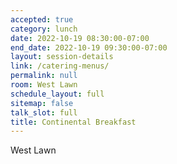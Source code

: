 ```yaml
---
accepted: true
category: lunch
date: 2022-10-19 08:30:00-07:00
end_date: 2022-10-19 09:30:00-07:00
layout: session-details
link: /catering-menus/
permalink: null
room: West Lawn
schedule_layout: full
sitemap: false
talk_slot: full
title: Continental Breakfast
---
```


West Lawn
